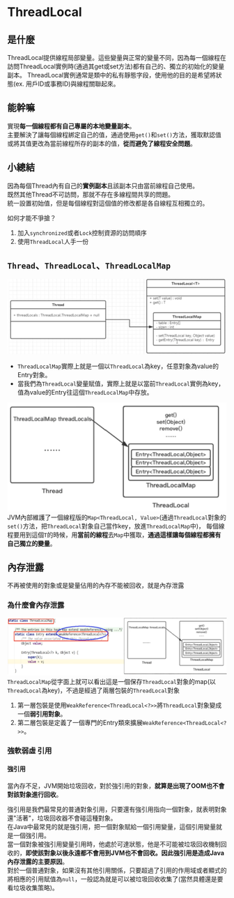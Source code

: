 # ThreadLocal

## 是什麼
ThreadLocal提供線程局部變量。這些變量與正常的變量不同，因為每一個線程在訪問ThreadLocal實例時(通過其get或set方法)都有自己的、獨立的初始化的變量副本。
ThreadLocal實例通常是類中的私有靜態字段，使用他的目的是希望將狀態(ex. 用戶ID或事務ID)與線程關聯起來。

## 能幹嘛
實現**每一個線程都有自己專屬的本地變量副本**。<br>
主要解決了讓每個線程綁定自己的值，通過使用`get()`和`set()`方法，獲取默認值或將其值更改為當前線程所存的副本的值，**從而避免了線程安全問題**。

## 小總結
因為每個Thread內有自己的**實例副本**且該副本只由當前線程自己使用。<br>
既然其他Thread不可訪問，那就不存在多線程間共享的問題。<br>
統一設置初始值，但是每個線程對這個值的修改都是各自線程互相獨立的。<br>

如何才能不爭搶？
1. 加入`synchronized`或者`Lock`控制資源的訪問順序
2. 使用`ThreadLocal`人手一份

## `Thread`、`ThreadLocal`、`ThreadLocalMap`
![img.png](img.png)

* `ThreadLocalMap`實際上就是一個以`ThreadLocal`為key，任意對象為value的Entry對象。
* 當我們為`ThreadLocal`變量賦值，實際上就是以當前`ThreadLocal`實例為key，值為value的Entry往這個`ThreadLocalMap`中存放。

![img_1.png](img_1.png)
JVM內部維護了一個線程版的`Map<ThreadLocal, Value>`(通過`ThreadLocal`對象的`set()`方法，把`ThreadLocal`對象自己當作key，放進`ThreadLocalMap`中)，
每個線程要用到這個`T`的時候，用**當前的線程**去`Map`中獲取，**通過這樣讓每個線程都擁有自己獨立的變量**。

## 內存泄露
不再被使用的對象或是變量佔用的內存不能被回收，就是內存泄露

### 為什麼會內存泄露
![img_2.png](img_2.png)
`ThreadLocalMap`從字面上就可以看出這是一個保存`ThreadLocal`對象的map(以`ThreadLocal`為key)，不過是經過了兩層包裝的`ThreadLocal`對象
1. 第一層包裝是使用`WeakReference<ThreadLocal<?>>`將`ThreadLocal`對象變成一個**弱引用對象**。
2. 第二層包裝是定義了一個專門的Entry類來擴展`WeakReference<ThreadLocal<?>>`。

### 強軟弱虛 引用

#### 強引用
當內存不足，JVM開始垃圾回收，對於強引用的對象，**就算是出現了OOM也不會對該對象進行回收**。<br>

強引用是我們最常見的普通對象引用，只要還有強引用指向一個對象，就表明對象還"活著"，垃圾回收器不會碰這種對象。<br>
在Java中最常見的就是強引用，把一個對象賦給一個引用變量，這個引用變量就是一個強引用。<br>
當一個對象被強引用變量引用時，他處於可達狀態，他是不可能被垃圾回收機制回收的，**即使該對象以後永遠都不會用到JVM也不會回收。因此強引用是造成Java內存泄露的主要原因**。<br>
對於一個普通對象，如果沒有其他引用關係，只要超過了引用的作用域或者顯式的將相應的引用賦值為`null`，一般認為就是可以被垃圾回收收集了(當然具體還是要看垃圾收集策略)。